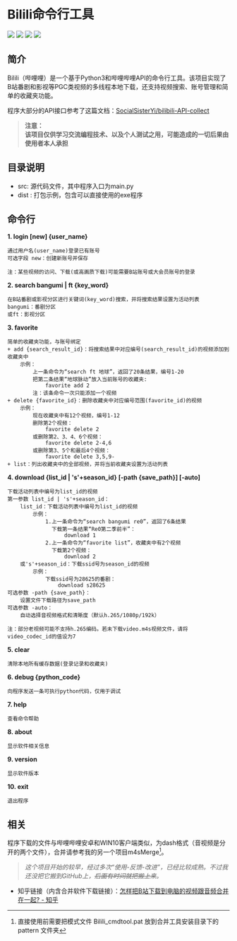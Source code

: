 # Bilili命令行工具
![](https://img.shields.io/badge/Build-success-yellow) ![](https://img.shields.io/badge/Version-1.0-orange) ![](https://img.shields.io/badge/Python-3.x-blue) ![](https://img.shields.io/badge/LICENSE-GPLv3-green)
## 简介
Bilili（哔哩哩）是一个基于Python3和哔哩哔哩API的命令行工具。该项目实现了B站番剧和影视等PGC类视频的多线程本地下载，还支持视频搜索、账号管理和简单的收藏夹功能。

程序大部分的API接口参考了这篇文档：[SocialSisterYi/bilibili-API-collect](https://github.com/SocialSisterYi/bilibili-API-collect)
>**注意：  
>该项目仅供学习交流编程技术、以及个人测试之用，可能造成的一切后果由使用者本人承担**

## 目录说明
* src: 源代码文件，其中程序入口为main.py
* dist : 打包示例，包含可以直接使用的exe程序

## 命令行
**1. login [new] \{user_name}**

    通过用户名(user_name)登录已有账号
    可选字段 new：创建新账号并保存

    注：某些视频的访问、下载(或高画质下载)可能需要B站账号或大会员账号的登录

**2. search bangumi | ft \{key_word}**

    在B站番剧或影视分区进行关键词(key_word)搜索，并将搜索结果设置为活动列表  
    bangumi：番剧分区  
    或ft：影视分区  

**3. favorite**

    简单的收藏夹功能，与账号绑定
    + add {search_result_id}：将搜索结果中对应编号(search_result_id)的视频添加到收藏夹中
        示例：
            上一条命令为“search ft 地球”，返回了20条结果，编号1-20
            把第二条结果“地球脉动”放入当前账号的收藏夹:
                favorite add 2
            注：该条命令一次只能添加一个视频
    + delete {favorite_id}：删除收藏夹中对应编号范围(favorite_id)的视频
        示例：
            现在收藏夹中有12个视频，编号1-12
            删除第2个视频：
                favorite delete 2
            或删除第2、3、4、6个视频：
                favorite delete 2-4,6
            或删除第3、5个和最后4个视频：
                favorite delete 3,5,9-
    + list：列出收藏夹中的全部视频，并将当前收藏夹设置为活动列表

**4. download {list_id | 's'+season_id} [-path {save_path}] [-auto]**

    下载活动列表中编号为list_id的视频
    第一参数 list_id | 's'+season_id：
        list_id：下载活动列表中编号为list_id的视频
            示例：
                1.上一条命令为“search bangumi re0”，返回了6条结果
                  下载第一条结果“Re0第二季前半”：
                      download 1
                2.上一条命令为“favorite list”，收藏夹中有2个视频
                  下载第2个视频：
                      download 2
        或's'+season_id：下载ssid号为season_id的视频
            示例：
                下载ssid号为28625的番剧：
                    download s28625
    可选参数 -path {save_path}：
        设置文件下载路径为save_path
    可选参数 -auto：
        自动选择音视频格式和清晰度（默认h.265/1080p/192k）

    注：部分老视频可能不支持h.265编码。若未下载video.m4s视频文件，请将video_codec_id的值设为7

**5. clear**

    清除本地所有缓存数据(登录记录和收藏夹)

**6. debug \{python_code}**

    向程序发送一条可执行python代码，仅用于调试

**7. help**

    查看命令帮助

**8. about**

    显示软件相关信息

**9. version**

    显示软件版本

**10. exit**

    退出程序

## 相关
程序下载的文件与哔哩哔哩安卓和WIN10客户端类似，为dash格式（音视频是分开的两个文件），合并请参考我的另一个项目m4sMerge[^1]。  
>*这个项目开始的较早，经过多次“使用-反馈-改进”，已经比较成熟。不过我还没把它搬到GitHub上，~~后面有时间就把搬上来~~。*

* 知乎链接（内含合并软件下载链接）：[怎样把B站下载到电脑的视频跟音频合并在一起? - 知乎](https://www.zhihu.com/question/354969536/answer/1270358138)
[^1]: 直接使用前需要把模式文件 Bilili_cmdtool.pat 放到合并工具安装目录下的 pattern 文件夹
